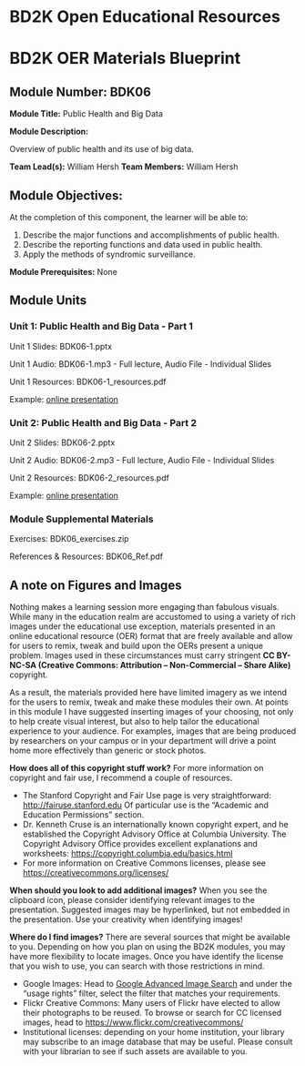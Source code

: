 # BD2K Open Educational Resources


# BD2K OER Materials Blueprint


## Module Number: BDK06

**Module Title:** Public Health and Big Data

**Module Description:**

Overview of public health and its use of big data.

**Team Lead(s):** William Hersh
**Team Members:** William Hersh

## Module Objectives:

At the completion of this component, the learner will be able to:

1. Describe the major functions and accomplishments of public health.
2. Describe the reporting functions and data used in public health.
3. Apply the methods of syndromic surveillance.

**Module Prerequisites:** None

## Module Units
### Unit 1: Public Health and Big Data - Part 1

Unit 1 Slides: BDK06-1.pptx

Unit 1 Audio: BDK06-1.mp3 - Full lecture, Audio File - Individual Slides

Unit 1 Resources: BDK06-1_resources.pdf

Example: [online presentation](https://dmice.ohsu.edu/bd2k/demo/BDK06-1/presentation_html5.html)

### Unit 2: Public Health and Big Data - Part 2

Unit 2 Slides: BDK06-2.pptx

Unit 2 Audio: BDK06-2.mp3 - Full lecture, Audio File - Individual Slides

Unit 2 Resources: BDK06-2_resources.pdf

Example: [online presentation](https://dmice.ohsu.edu/bd2k/demo/BDK06-2/presentation_html5.html)

### Module Supplemental Materials

Exercises: BDK06\_exercises.zip

References & Resources: BDK06\_Ref.pdf

## A note on Figures and Images

Nothing makes a learning session more engaging than fabulous visuals.  While many in the education realm are accustomed to using a variety of rich images under the educational use exception, materials presented in an online educational resource (OER) format that are freely available and allow for users to remix, tweak and build upon the OERs present a unique problem.  Images used in these circumstances must carry stringent **CC BY-NC-SA (Creative Commons: Attribution – Non-Commercial – Share Alike)** copyright.

As a result, the materials provided here have limited imagery as we intend for the users to remix, tweak and make these modules their own.  At points in this module I have suggested inserting images of your choosing, not only to help create visual interest, but also to help tailor the educational experience to your audience.  For examples, images that are being produced by researchers on your campus or in your department will drive a point home more effectively than generic or stock photos.

**How does all of this copyright stuff work?**  For more information on copyright and fair use, I recommend a couple of resources.

- The Stanford Copyright and Fair Use page is very straightforward: http://fairuse.stanford.edu  Of particular use is the “Academic and Education Permissions” section.  
- Dr. Kenneth Cruse is an internationally known copyright expert, and he established the Copyright Advisory Office at Columbia University.  The Copyright Advisory Office provides excellent explanations and worksheets: https://copyright.columbia.edu/basics.html 
- For more information on Creative Commons licenses, please see https://creativecommons.org/licenses/

**When should you look to add additional images?**  When you see the clipboard icon, please consider identifying relevant images to the presentation.  Suggested images may be hyperlinked, but not embedded in the presentation.  Use your creativity when identifying images!  

**Where do I find images?** There are several sources that might be available to you.  Depending on how you plan on using the BD2K modules, you may have more flexibility to locate images.  Once you have identify the license that you wish to use, you can search with those restrictions in mind.

- Google Images:  Head to [Google Advanced Image Search](http://www.google.com/advanced_image_search) and under the “usage rights” filter, select the filter that matches your requirements.
- Flickr Creative Commons:  Many users of Flickr have elected to allow their photographs to be reused.  To browse or search for CC licensed images, head to https://www.flickr.com/creativecommons/  
- Institutional licenses: depending on your home institution, your library may subscribe to an image database that may be useful.  Please consult with your librarian to see if such assets are available to you.
